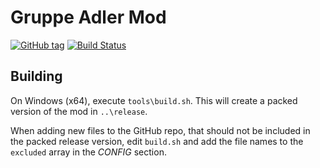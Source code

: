 # Gruppe Adler Mod

[![GitHub tag](https://img.shields.io/github/tag/gruppe-adler/gruppe_adler_mod.svg)](https://github.com/gruppe-adler/gruppe_adler_mod/releases)
[![Build Status](https://travis-ci.org/gruppe-adler/gruppe_adler_mod.svg?branch=master)](https://travis-ci.org/gruppe-adler/gruppe_adler_mod)

## Building
On Windows (x64), execute `tools\build.sh`. This will create a packed version of the mod in `..\release`.

When adding new files to the GitHub repo, that should not be included in the packed release version, edit `build.sh` and add the file names to the `excluded` array in the *CONFIG* section.

